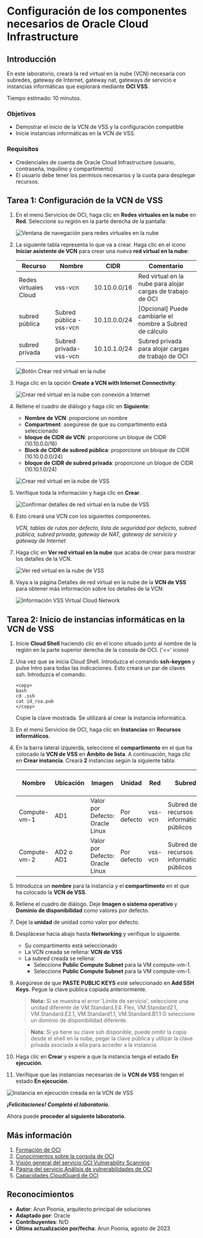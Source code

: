 # Configuración de los componentes necesarios de Oracle Cloud Infrastructure

## Introducción

En este laboratorio, creará la red virtual en la nube (VCN) necesaria con subredes, gateway de Internet, gateway nat, gateways de servicio e instancias informáticas que explorará mediante **OCI VSS**.

Tiempo estimado: 10 minutos.

### Objetivos

*   Demostrar el inicio de la VCN de VSS y la configuración compatible
*   Inicie instancias informáticas en la VCN de VSS.

### Requisitos

*   Credenciales de cuenta de Oracle Cloud Infrastructure (usuario, contraseña, inquilino y compartimento)
*   El usuario debe tener los permisos necesarios y la cuota para desplegar recursos.

## Tarea 1: Configuración de la VCN de VSS

1.  En el menú Servicios de OCI, haga clic en **Redes virtuales en la nube** en **Red**. Seleccione su región en la parte derecha de la pantalla:
    
    ![Ventana de navegación para redes virtuales en la nube](../common/images/vcn-home.png " ")
    
2.  La siguiente tabla representa lo que va a crear. Haga clic en el icono **Iniciar asistente de VCN** para crear una nueva **red virtual en la nube**:
    
    | Recurso | Nombre | CIDR | Comentario |
    | --- | --- | --- | --- |
    | Redes virtuales Cloud | vss-vcn | 10.10.0.0/16 | Red virtual en la nube para alojar cargas de trabajo de OCI |
    | subred pública | Subred pública - vss-vcn | 10.10.0.0/24 | \[Opcional\] Puede cambiarle el nombre a Subred de cálculo |
    | subred privada | Subred privada-vss-vcn | 10.10.1.0/24 | Subred privada para alojar cargas de trabajo de OCI |
    
    ![Botón Crear red virtual en la nube](../common/images/vcn-create.png " ")
    
3.  Haga clic en la opción **Create a VCN with Internet Connectivity**:
    
    ![Crear red virtual en la nube con conexión a Internet](../common/images/create-firewall-vcn-with-internet-connectivity.png " ")
    
4.  Rellene el cuadro de diálogo y haga clic en **Siguiente**:
    
    *   **Nombre de VCN**: proporcione un nombre
    *   **Compartment**: asegúrese de que su compartimento está seleccionado
    *   **bloque de CIDR de VCN**: proporcione un bloque de CIDR (10.10.0.0/16)
    *   **Block de CIDR de subred pública**: proporcione un bloque de CIDR (10.10.0.0.0/24)
    *   **bloque de CIDR de subred privada**: proporcione un bloque de CIDR (10.10.1.0/24)
    
    ![Crear red virtual en la nube de VSS](../common/images/create-firewall-vcn.png " ")
    
5.  Verifique toda la información y haga clic en **Crear**.
    
    ![Confirmar detalles de red virtual en la nube de VSS](../common/images/create-firewall-vcn-confirm-details.png " ")
    
6.  Esto creará una VCN con los siguientes componentes.
    
    _VCN, tablas de rutas por defecto, lista de seguridad por defecto, subred pública, subred privada, gateway de NAT, gateway de servicio y gateway de Internet_
    
7.  Haga clic en **Ver red virtual en la nube** que acaba de crear para mostrar los detalles de la VCN.
    
    ![Ver red virtual en la nube de VSS](../common/images/create-firewall-vcn-successfully.png " ")
    
8.  Vaya a la página Detalles de red virtual en la nube de la **VCN de VSS** para obtener más información sobre los detalles de la VCN:
    
    ![Información VSS Virtual Cloud Network](../common/images/created-firewall-vcn-info.png " ")
    

## Tarea 2: Inicio de instancias informáticas en la VCN de VSS

1.  Inicie **Cloud Shell** haciendo clic en el icono situado junto al nombre de la región en la parte superior derecha de la consola de OCI. ('<=' icono)
    
2.  Una vez que se inicia Cloud Shell. Introduzca el comando **ssh-keygen** y pulse Intro para todas las indicaciones. Esto creará un par de claves ssh. Introduzca el comando.
    
        <copy>
        bash
        cd .ssh
        cat id_rsa.pub
        </copy>
        
    
    Copie la clave mostrada. Se utilizará al crear la instancia informática.
    
3.  En el menú Servicios de OCI, haga clic en **Instancias** en **Recursos informáticos**.
    
4.  En la barra lateral izquierda, seleccione el **compartimento** en el que ha colocado la **VCN de VSS** en **Ámbito de lista**. A continuación, haga clic en **Crear instancia**. Creará **2** instancias según la siguiente tabla:
    
    | Nombre | Ubicación | Imagen | Unidad | Red | Subred | Agregar claves SSH | Asignar IP pública |
    | --- | --- | --- | --- | --- | --- | --- | --- |
    | Compute-vm-1 | AD1 | Valor por Defecto: Oracle Linux | Por defecto | vss-vcn | Subred de recursos informáticos públicos | Clave pública tuya/CloudShell | Si |
    | Compute-vm-2 | AD2 o AD1 | Valor por Defecto: Oracle Linux | Por defecto | vss-vcn | Subred de recursos informáticos públicos | Clave pública tuya/CloudShell | No aplicable |
    
5.  Introduzca un **nombre** para la instancia y el **compartimento** en el que ha colocado la **VCN de VSS**.
    
6.  Rellene el cuadro de diálogo. Deje **Imagen o sistema operativo** y **Dominio de disponibilidad** como valores por defecto.
    
7.  Deje la **unidad** de unidad como valor por defecto.
    
8.  Desplácese hacia abajo hasta **Networking** y verifique lo siguiente.
    
    *   Su compartimento está seleccionado
    *   La VCN creada se rellena: **VCN de VSS**
    *   La subred creada se rellena:
        *   Seleccione **Public Compute Subnet** para la VM compute-vm-1.
        *   Seleccione **Public Compute Subnet** para la VM compute-vm-1.
9.  Asegúrese de que **PASTE PUBLIC KEYS** esté seleccionado en **Add SSH Keys**. Pegue la clave pública copiada anteriormente.
    
    > **Nota:** Si se muestra el error 'Límite de servicio', seleccione una unidad diferente de VM.Standard.E4. Flex, VM.Standard2.1, VM.Standard.E2.1, VM.Standard1.1, VM.Standard.B1.1 O seleccione un dominio de disponibilidad diferente.
    
    > **Nota:** Si ya tiene su clave ssh disponible, puede omitir la copia desde el shell en la nube, pegar la clave pública y utilizar la clave privada asociada a ella para acceder a la instancia.
    
10.  Haga clic en **Crear** y espere a que la instancia tenga el estado **En ejecución**.
    
11.  Verifique que las instancias necesarias de la **VCN de VSS** tengan el estado **En ejecución**.
    

![Instancia en ejecución creada en la VCN de VSS](../common/images/final-manual-instances.png " ")

_**¡Felicitaciones! Completó el laboratorio.**_

Ahora puede **proceder al siguiente laboratorio**.

## Más información

1.  [Formación de OCI](https://www.oracle.com/cloud/iaas/training/)
2.  [Conocimientos sobre la consola de OCI](https://docs.us-phoenix-1.oraclecloud.com/Content/GSG/Concepts/console.htm)
3.  [Visión general del servicio OCI Vulnerability Scanning](https://docs.oracle.com/en-us/iaas/scanning/home.htm)
4.  [Página del servicio Análisis de vulnerabilidades de OCI](https://www.oracle.com/security/cloud-security/cloud-guard/)
5.  [Capacidades CloudGuard de OCI](https://www.oracle.com/security/cloud-security/cloud-guard/)

## Reconocimientos

*   **Autor**: Arun Poonia, arquitecto principal de soluciones
*   **Adaptado por**: Oracle
*   **Contribuyentes**: N/D
*   **Última actualización por/fecha**: Arun Poonia, agosto de 2023
